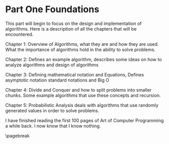 # Part One Foundations

This part will begin to focus on the design and implementation of algorithms. Here
is a description of all the chapters that will be encountered.

Chapter 1: Overview of Algorithms, what they are and how they are used. What the
importance of algorithms hold in the ability to solve problems.

Chapter 2: Defines an example algorithm, describes some ideas on how to
analyze algorithms and design of algorithms

Chapter 3: Defining mathematical notation and Equations, Defines asymptotic notation
standard notations and Big O

Chapter 4: Divide and Conquer and how to split problems into smaller chunks. Some
example algorithms that use these concepts and recursion.

Chapter 5: Probabilistic Analysis deals with algorithms that use randomly generated
values in order to solve problems.

I have finished reading the first 100 pages of Art of Computer Programming a while
back. I now know that I know nothing.

\pagebreak
